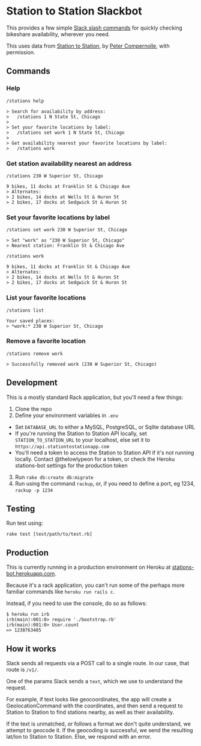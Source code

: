 # Station to Station Slackbot

This provides a few simple [Slack slash commands](https://api.slack.com/slash-commands)
for quickly checking bikeshare availability, wherever you need.

This uses data from [Station to Station](https://stationtostationapp.com), by [Peter Compernolle](https://github.com/thelowlypeon), with permission.

## Commands

### Help

```
/stations help

> Search for availability by address:
>   /stations 1 N State St, Chicago
> 
> Set your favorite locations by label:
>   /stations set work 1 N State St, Chicago
> 
> Get availability nearest your favorite locations by label:
>   /stations work
```

### Get station availability nearest an address

```
/stations 230 W Superior St, Chicago

9 bikes, 11 docks at Franklin St & Chicago Ave
> Alternates:
> 2 bikes, 14 docks at Wells St & Huron St
> 2 bikes, 17 docks at Sedgwick St & Huron St
```

### Set your favorite locations by label

```
/stations set work 230 W Superior St, Chicago

> Set "work" as "230 W Superior St, Chicago"
> Nearest station: Franklin St & Chicago Ave

/stations work

9 bikes, 11 docks at Franklin St & Chicago Ave
> Alternates:
> 2 bikes, 14 docks at Wells St & Huron St
> 2 bikes, 17 docks at Sedgwick St & Huron St
```

### List your favorite locations

```
/stations list

Your saved places:
> *work:* 230 W Superior St, Chicago
```

### Remove a favorite location

```
/stations remove work

> Successfully removed work (230 W Superior St, Chicago)
```

## Development

This is a mostly standard Rack application, but you'll need a few things:

1. Clone the repo
2. Define your environment variables in `.env`
  * Set `DATABASE_URL` to either a MySQL, PostgreSQL, or Sqlite database URL
  * If you're running the Station to Station API locally, set `STATION_TO_STATION_URL` to your localhost, else set it to `https://api.stationtostationapp.com`
  * You'll need a token to access the Station to Station API if it's not running locally. Contact @thelowlypeon for a token, or check the Heroku stations-bot settings for the production token
3. Run `rake db:create db:migrate`
4. Run using the command `rackup`, or, if you need to define a port, eg 1234, `rackup -p 1234`

## Testing

Run test using:

```
rake test [test/path/to/test.rb]
```

## Production

This is currently running in a production environment on Heroku at [stations-bot.herokuapp.com](https://dashboard.heroku.com/apps/stations-bot/resources).

Because it's a rack application, you can't run some of the perhaps more familiar commands like `heroku run rails c`. 

Instead, if you need to use the console, do so as follows:

```
$ heroku run irb
irb(main):001:0> require './bootstrap.rb'
irb(main):001:0> User.count
=> 1238763485
```

## How it works

Slack sends all requests via a POST call to a single route. In our case, that route is `/v1/`.

One of the params Slack sends a `text`, which we use to understand the request.

For example, if text looks like geocoordinates, the app will create a GeolocationCommand with the coordinates,
and then send a request to Station to Station to find stations nearby, as well as their availability.

If the text is unmatched, or follows a format we don't quite understand, we attempt to geocode it.
If the geocoding is successful, we send the resulting lat/lon to Station to Station. Else, we respond with an error.
